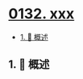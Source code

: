 # [0132. xxx](https://github.com/Tdahuyou/TNotes.leetcode/tree/main/notes/0132.%20xxx)

<!-- region:toc -->

- [1. 📝 概述](#1--概述)

<!-- endregion:toc -->

## 1. 📝 概述
